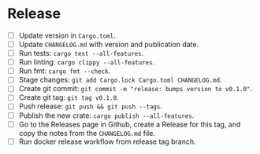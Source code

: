 # Release

  * [ ] Update version in `Cargo.toml`.
  * [ ] Update `CHANGELOG.md` with version and publication date.
  * [ ] Run tests: `cargo test --all-features`.
  * [ ] Run linting: `cargo clippy --all-features`.
  * [ ] Run fmt: `cargo fmt --check`.
  * [ ] Stage changes: `git add Cargo.lock Cargo.toml CHANGELOG.md`.
  * [ ] Create git commit: `git commit -m "release: bumps version to v0.1.0"`.
  * [ ] Create git tag: `git tag v0.1.0`.
  * [ ] Push release: `git push && git push --tags`.
  * [ ] Publish the new crate: `cargo publish --all-features`.
  * [ ] Go to the Releases page in Github, create a Release for this tag, and copy the notes from the `CHANGELOG.md` file.
  * [ ] Run docker release workflow from release tag branch.
